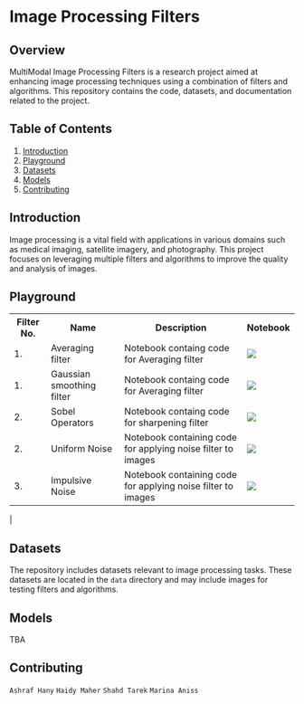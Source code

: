 #  Image Processing Filters

## Overview

MultiModal Image Processing Filters is a research project aimed at enhancing image processing techniques using a combination of filters and algorithms. This repository contains the code, datasets, and documentation related to the project.

## Table of Contents

1. [Introduction](#introduction)
2. [Playground](#playground)
3. [Datasets](#datasets)
4. [Models](#models)
5. [Contributing](#contributing)

## Introduction

Image processing is a vital field with applications in various domains such as medical imaging, satellite imagery, and photography. This project focuses on leveraging multiple filters and algorithms to improve the quality and analysis of images.

## Playground

<table class="tg">
  <tr>
    <th class="tg-yw4l"><b>Filter No.</b></th>
    <th class="tg-yw4l"><b>Name</b></th>
    <th class="tg-yw4l"><b>Description</b></th>
    <th class="tg-yw4l"><b>Notebook</b></th>
<!--     <th class="tg-yw4l"><b>Github</b></th> -->
  </tr>
  <tr>
    <td class="tg-yw4l">1.</td>
    <td class="tg-yw4l">Averaging filter</td>
    <td class="tg-yw4l">Notebook containg code for Averaging filter</td>
    <td class="tg-yw4l"><a href="https://colab.research.google.com/drive/1aLLf_hqWHNJr3WKBjp8bknzjsjkO_-dV?usp=sharing">
  <img src="https://colab.research.google.com/assets/colab-badge.svg" width = '' >
</a></td>

<tr>
    <td class="tg-yw4l">1.</td>
    <td class="tg-yw4l">Gaussian smoothing filter</td>
    <td class="tg-yw4l">Notebook containg code for Averaging filter</td>
    <td class="tg-yw4l"><a href="https://colab.research.google.com/drive/1x7Phy98uSvj5UgEaRb6uCD2gH9WTs29e#scrollTo=wcilq0hbIxAY">
  <img src="https://colab.research.google.com/assets/colab-badge.svg" width = '' >
</a></td>
    
<!--     <td class="tg-yw4l"><a href="https://github.com/ImageProcessingFilters/EdgeDetection">
  <img src="https://img.shields.io/badge/GitHub-12100E?style=for-the-badge&logo=github&logoColor=white" width = '' >
      </a></td> -->
  </tr>
  <tr>
    <td class="tg-yw4l">2.</td>
    <td class="tg-yw4l">Sobel Operators</td>
    <td class="tg-yw4l">Notebook containg code for sharpening filter</td>
    <td class="tg-yw4l"><a href="https://colab.research.google.com/drive/1x7Phy98uSvj5UgEaRb6uCD2gH9WTs29e#scrollTo=wcilq0hbIxAY">
  <img src="https://colab.research.google.com/assets/colab-badge.svg" width = '' >
</a></td>

  
  <tr>
    <td class="tg-yw4l">2.</td>
    <td class="tg-yw4l">Uniform Noise</td>
    <td class="tg-yw4l">Notebook containing code for applying noise filter to images</td>
    <td class="tg-yw4l"><a href="https://colab.research.google.com/drive/1aLLf_hqWHNJr3WKBjp8bknzjsjkO_-dV?usp=sharing">
  <img src="https://colab.research.google.com/assets/colab-badge.svg" width = '' >
</a></td>
<!--     <td class="tg-yw4l"><a href="https://github.com/ImageProcessingFilters/BlurFilter">
  <img src="https://img.shields.io/badge/GitHub-12100E?style=for-the-badge&logo=github&logoColor=white" width = '' >
      </a></td> -->
  </tr>

  <tr>
    <td class="tg-yw4l">3.</td>
    <td class="tg-yw4l">Impulsive Noise</td>
    <td class="tg-yw4l">Notebook containing code for applying noise filter to images</td>
    <td class="tg-yw4l"><a href="https://colab.research.google.com/drive/1x7Phy98uSvj5UgEaRb6uCD2gH9WTs29e#scrollTo=WOQGdCzIK0Hh">
  <img src="https://colab.research.google.com/assets/colab-badge.svg" width = '' >
</a></td>

    
<!--     <td class="tg-yw4l"><a href="https://github.com/ImageProcessingFilters/BlurFilter">
  <img src="https://img.shields.io/badge/GitHub-12100E?style=for-the-badge&logo=github&logoColor=white" width = '' >
      </a></td> -->
  </tr>
  
</table>                                           |

## Datasets

The repository includes datasets relevant to image processing tasks. These datasets are located in the `data` directory and may include images for testing filters and algorithms.

## Models

TBA

## Contributing
`Ashraf Hany`
`Haidy Maher`
`Shahd Tarek`
`Marina Aniss`
